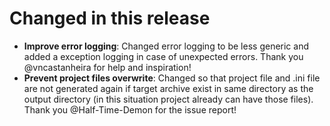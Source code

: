 # Changed in this release

* **Improve error logging**: Changed error logging to be less generic and added a exception logging in case of unexpected errors. Thank you @vncastanheira for help and inspiration!
* **Prevent project files overwrite**: Changed so that project file and .ini file are not generated again if target archive exist in same directory as the output directory (in this situation project already can have those files). Thank you @Half-Time-Demon for the issue report!